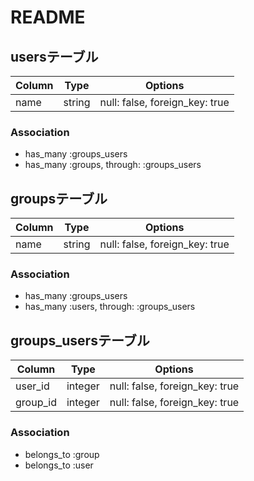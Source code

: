 # README

## usersテーブル

|Column|Type|Options|
|------|----|-------|
|name|string|null: false, foreign_key: true|

### Association
- has_many :groups_users
- has_many :groups, through: :groups_users


## groupsテーブル

|Column|Type|Options|
|------|----|-------|
|name|string|null: false, foreign_key: true|

### Association
- has_many :groups_users
- has_many :users, through: :groups_users


## groups_usersテーブル

|Column|Type|Options|
|------|----|-------|
|user_id|integer|null: false, foreign_key: true|
|group_id|integer|null: false, foreign_key: true|

### Association
- belongs_to :group
- belongs_to :user